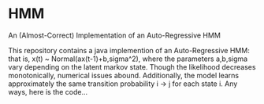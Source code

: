 HMM
===

An (Almost-Correct) Implementation of an Auto-Regressive HMM

This repository contains a java implemention of an Auto-Regressive HMM: that is, x(t) ~ Normal(ax(t-1)+b,sigma^2), where the parameters a,b,sigma vary depending on the latent markov state. Though the likelihood decreases monotonically, numerical issues abound. Additionally, the model learns approximately the same transition probability i -> j for each state i. Any ways, here is the code...
